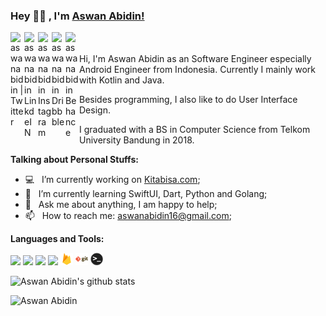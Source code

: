 ### Hey 👋🏽 , I'm [Aswan Abidin!](https://github.com/aswanabidin) 

<a href="https://twitter.com/aswanabidin">
  <img align="left" alt="aswanabidin | Twitter" width="22px" src="https://cdn.jsdelivr.net/npm/simple-icons@v3/icons/twitter.svg" />
</a>
<a href="https://www.linkedin.com/in/aswanabidin/">
  <img align="left" alt="aswanabidin LinkdeIN" width="22px" src="https://cdn.jsdelivr.net/npm/simple-icons@v3/icons/linkedin.svg" />
</a>
<a href="https://www.instagram.com/aswanabdn/">
  <img align="left" alt="aswanabidin Instagram" width="22px" src="https://cdn.jsdelivr.net/npm/simple-icons@v3/icons/instagram.svg" />
</a>
<a href="https://dribbble.com/aswanabidin">
  <img align="left" alt="aswanabidin Dribbble" width="22px" src="https://cdn.jsdelivr.net/npm/simple-icons@3.13.0/icons/dribbble.svg" />
</a>
<a href="https://www.behance.net/aswanabidin">
  <img align="left" alt="aswanabidin Behance" width="22px" src="https://cdn.jsdelivr.net/npm/simple-icons@3.13.0/icons/behance.svg" />
</a>
<br/>
<br/>
Hi, I'm Aswan Abidin as an Software Engineer especially Android Engineer from Indonesia. Currently I mainly work with Kotlin and Java. 

Besides programming, I also like to do User Interface Design.

I graduated with a BS in Computer Science from Telkom University Bandung in 2018.
  
**Talking about Personal Stuffs:**

- 💻 &nbsp; I’m currently working on [Kitabisa.com](https://kitabisa.com/);
- 🌱 &nbsp; I’m currently learning SwiftUI, Dart, Python and Golang; 
- 💬 &nbsp; Ask me about anything, I am happy to help;
- 📫 &nbsp; How to reach me: aswanabidin16@gmail.com;

**Languages and Tools:**  

<code><img height="20" src="https://upload.wikimedia.org/wikipedia/commons/thumb/7/74/Kotlin-logo.svg/1024px-Kotlin-logo.svg.png"></code>
<code><img height="20" src="https://www.kindpng.com/picc/m/355-3557482_flutter-logo-png-transparent-png.png"></code>
<code><img height="20" src="https://upload.wikimedia.org/wikipedia/commons/thumb/7/7e/Dart-logo.png/768px-Dart-logo.png"></code>
<code><img height="20" src="https://ih0.redbubble.net/image.415946483.7473/flat,1000x1000,075,f.u1.jpg"></code>
<code><img height="20" src="https://raw.githubusercontent.com/github/explore/80688e429a7d4ef2fca1e82350fe8e3517d3494d/topics/firebase/firebase.png"></code>
<code><img height="20" src="https://raw.githubusercontent.com/github/explore/80688e429a7d4ef2fca1e82350fe8e3517d3494d/topics/git/git.png"></code>
<code><img height="20" src="https://raw.githubusercontent.com/github/explore/80688e429a7d4ef2fca1e82350fe8e3517d3494d/topics/terminal/terminal.png"></code>


![Aswan Abidin's github stats](https://github-readme-stats.vercel.app/api?username=aswanabidin&show_icons=true&hide_border=true)

![Aswan Abidin ](https://github-readme-stats.vercel.app/api/top-langs/?username=aswanabidin&layout=compact)
